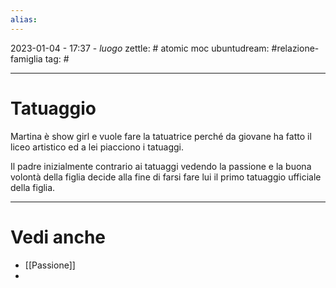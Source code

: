 ```yaml
---
alias: 
---
```

2023-01-04 - 17:37 - *luogo*
zettle: # atomic moc
ubuntudream: #relazione-famiglia 
tag: #

---
# Tatuaggio
Martina è show girl e vuole fare la tatuatrice perché da giovane ha fatto il liceo artistico ed a lei piacciono i tatuaggi.

Il padre inizialmente contrario ai tatuaggi vedendo la passione e la buona volontà della figlia decide alla fine di farsi fare lui il primo tatuaggio ufficiale della figlia.



---
# Vedi anche
- [[Passione]]
- 